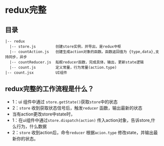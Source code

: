 # redux完整

## 目录
~~~
|-- redux
  |-- store.js         创建store实例，并导出，是redux中枢
  |-- countAction.js   创建生成action对象的函数。函数返回值为 {type,data},支持同步，异步
  |-- countReducer.js  船舰reducer函数，完成具体，输出，更新state逻辑
  |-- count.js         定义常量，行为常量(action.type)
|-- count.jsx          UI组件
~~~

## redux完整的工作流程是什么？

- 1：ui 组件中通过 `store.getState()`获取`store`中的状态
- 2：`store` 收到获取状态信号后，触发`reducer` 函数，输出最新的状态
- 当有action更改store中state时，
- 1：在ui组件中通过`store.dispatch(action)` 传入action对象，告诉store,什么行为，什么数据
- 2：`store` 收到action后，命令`reducer` 根据`acion.type` 修改state，并输出最新你的状态。




